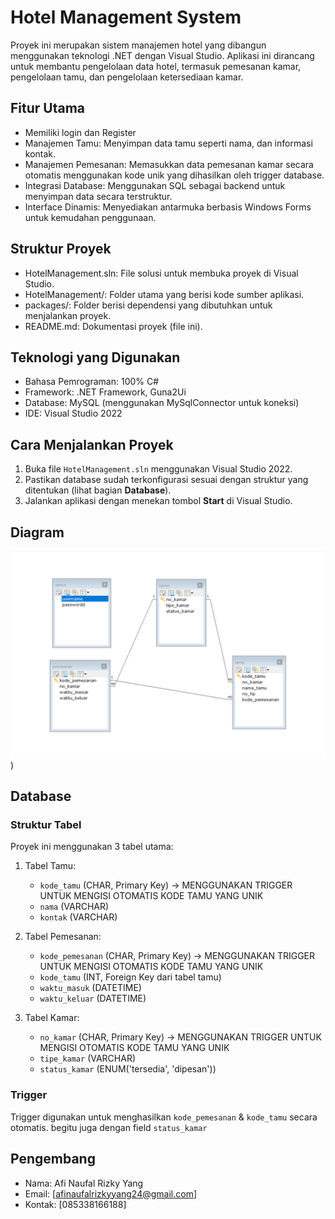 # Hotel Management System

Proyek ini merupakan sistem manajemen hotel yang dibangun menggunakan teknologi .NET dengan Visual Studio. Aplikasi ini dirancang untuk membantu pengelolaan data hotel, termasuk pemesanan kamar, pengelolaan tamu, dan pengelolaan ketersediaan kamar.

## Fitur Utama
- Memiliki login dan Register
- Manajemen Tamu: Menyimpan data tamu seperti nama, dan informasi kontak.
- Manajemen Pemesanan: Memasukkan data pemesanan kamar secara otomatis menggunakan kode unik yang dihasilkan oleh trigger database.
- Integrasi Database: Menggunakan SQL sebagai backend untuk menyimpan data secara terstruktur.
- Interface Dinamis: Menyediakan antarmuka berbasis Windows Forms untuk kemudahan penggunaan.

## Struktur Proyek
- HotelManagement.sln: File solusi untuk membuka proyek di Visual Studio.
- HotelManagement/: Folder utama yang berisi kode sumber aplikasi.
- packages/: Folder berisi dependensi yang dibutuhkan untuk menjalankan proyek.
- README.md: Dokumentasi proyek (file ini).

## Teknologi yang Digunakan
- Bahasa Pemrograman: 100% C#
- Framework: .NET Framework, Guna2Ui
- Database: MySQL (menggunakan MySqlConnector untuk koneksi)
- IDE: Visual Studio 2022

## Cara Menjalankan Proyek
1. Buka file `HotelManagement.sln` menggunakan Visual Studio 2022.
2. Pastikan database sudah terkonfigurasi sesuai dengan struktur yang ditentukan (lihat bagian **Database**).
3. Jalankan aplikasi dengan menekan tombol **Start** di Visual Studio.

## Diagram
![ERD](https://github.com/aafiii-v/Afi-Naufal-Rizky-Yang/blob/master/HotelManagement/Resources/Screenshot%202024-11-30%20172724.png))

## Database
### Struktur Tabel
Proyek ini menggunakan 3 tabel utama:
1. Tabel Tamu:
   - `kode_tamu` (CHAR, Primary Key) -> MENGGUNAKAN TRIGGER UNTUK MENGISI OTOMATIS KODE TAMU YANG UNIK
   - `nama` (VARCHAR)
   - `kontak` (VARCHAR)

2. Tabel Pemesanan:
   - `kode_pemesanan` (CHAR, Primary Key) -> MENGGUNAKAN TRIGGER UNTUK MENGISI OTOMATIS KODE TAMU YANG UNIK
   - `kode_tamu` (INT, Foreign Key dari tabel tamu)
   - `waktu_masuk` (DATETIME)
   - `waktu_keluar` (DATETIME)
3. Tabel Kamar:
   - `no_kamar` (CHAR, Primary Key) -> MENGGUNAKAN TRIGGER UNTUK MENGISI OTOMATIS KODE TAMU YANG UNIK
   - `tipe_kamar` (VARCHAR)
   - `status_kamar` (ENUM('tersedia', 'dipesan'))

### Trigger
Trigger digunakan untuk menghasilkan `kode_pemesanan` & `kode_tamu` secara otomatis.
begitu juga dengan field `status_kamar`

## Pengembang
- Nama: Afi Naufal Rizky Yang
- Email: [afinaufalrizkyyang24@gmail.com]
- Kontak: [085338166188]


